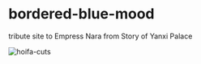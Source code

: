 # bordered-blue-mood
tribute site to Empress Nara from Story of Yanxi Palace

![hoifa-cuts](https://github.com/nworb9/bordered-blue-mood/assets/20407156/d5ef9a9a-8235-4982-9df1-552ce88e079b)

